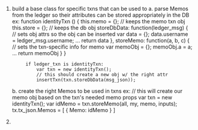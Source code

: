 1. build a base class for specific txns that can be used to
    a. parse Memos from the ledger so their attributes can be stored appropriately in the DB
        ex:
            function identityTxn () {
                this.memo = {};   // keeps the memo txn obj
                this.store = {};  // keeps the db obj
                storeDbData: function(ledger_msg) {
                // sets obj attrs so the obj can be inserted
                    var data = {};
                    data.username = ledger_msg.username;
                    ...
                    return data
                },
                storeMemo: function(a, b, c) {
                // sets the txn-specific info for memo
                    var memoObj = {};
                    memoObj.a = a;
                    ...
                    return memoObj
                }
            }

            if ledger_txn is identityTxn:
                var txn = new identityTxn();
                // this should create a new obj w/ the right attr
                insertTxn(txn.storeDbData(msg_json));

    b. create the right Memos to be used in txns
        ex:
            // this will create our memo obj based on the txn's needed memo props
            var txn = new identityTxn();
            var idMemo = txn.storeMemo(all, my, memo, inputs);
            tx.tx_json.Memos = [ { Memo: idMemo } ]

2.